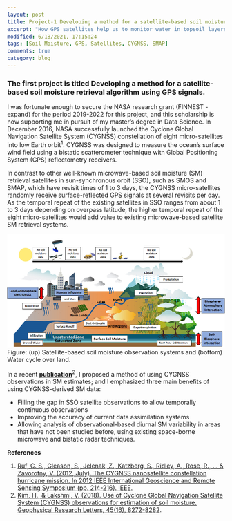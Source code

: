 ```yaml
---
layout: post
title: Project-1 Developing a method for a satellite-based soil moisture retrieval algorithm using GPS signals
excerpt: "How GPS satellites help us to monitor water in topsoil layers?"
modified: 6/18/2021, 17:15:24
tags: [Soil Moisture, GPS, Satellites, CYGNSS, SMAP]
comments: true
category: blog
---
```


### The first project is titled Developing a method for a satellite-based soil moisture retrieval algorithm using GPS signals.

I was fortunate enough to secure the NASA research grant (FINNEST - expand) for the period 2019-2022 for this project, and this scholarship is now supporting me in pursuit of my master’s degree in Data Science. In December 2016, NASA successfully launched the Cyclone Global Navigation Satellite System (CYGNSS) constellation of eight micro-satellites into low Earth orbit<sup>1</sup>. CYGNSS was designed to measure the ocean’s surface wind field using a bistatic scatterometer technique with Global Positioning System (GPS) reflectometry receivers.

In contrast to other well-known microwave-based soil moisture (SM) retrieval satellites in sun-synchronous orbit (SSO), such as SMOS and SMAP, which have revisit times of 1 to 3 days, the CYGNSS micro-satellites randomly receive surface-reflected GPS signals at several revisits per day. As the temporal repeat of the existing satellites in SSO ranges from about 1 to 3 days depending on overpass latitude, the higher temporal repeat of the eight micro-satellites would add value to existing microwave-based satellite SM retrieval systems. 

![placeholder](https://github.com/Hyunglok-Kim/Hyunglok-Kim.github.io/blob/master/images/Fig1.jpg)\
Figure: (up) Satellite-based soil moisture observation systems and (bottom) Water cycle over land.

In a recent __[publication](https://github.com/Hyunglok-Kim/Hyunglok-Kim.github.io/blob/master/pdf/10.Kim%26Lakshmi_2018_GRL.pdf)__<sup>2</sup>, I proposed a method of using CYGNSS observations in SM estimates; and I emphasized three main benefits of using CYGNSS-derived SM data:
* Filling the gap in SSO satellite observations to allow temporally continuous observations
* Improving the accuracy of current data assimilation systems
* Allowing analysis of observational-based diurnal SM variability in areas that have not been studied before, using existing space-borne microwave and bistatic radar techniques.

__References__
1. [Ruf, C. S., Gleason, S., Jelenak, Z., Katzberg, S., Ridley, A., Rose, R., ... & Zavorotny, V. (2012, July). The CYGNSS nanosatellite constellation hurricane mission. In 2012 IEEE International Geoscience and Remote Sensing Symposium (pp. 214-216). IEEE.](https://ieeexplore.ieee.org/abstract/document/6351600?casa_token=RnSRIzqWkmEAAAAA:jG-0L9Zp8O7337wVOSMN-RGvoKxGFQzT2OJi58sMjSfNtse9xF_Jg6sAaEBxbx7_K63YYO3ynQ)
2. [Kim, H., & Lakshmi, V. (2018). Use of Cyclone Global Navigation Satellite System (CYGNSS) observations for estimation of soil moisture. Geophysical Research Letters, 45(16), 8272-8282](https://agupubs.onlinelibrary.wiley.com/doi/full/10.1029/2018GL078923).
